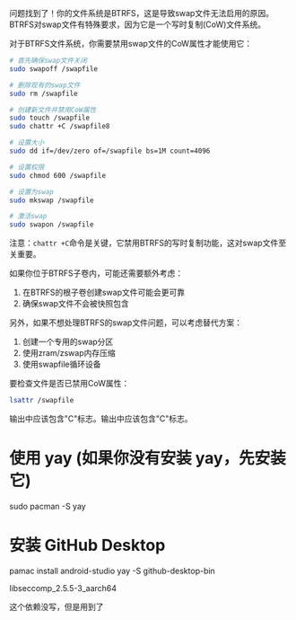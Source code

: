 问题找到了！你的文件系统是BTRFS，这是导致swap文件无法启用的原因。BTRFS对swap文件有特殊要求，因为它是一个写时复制(CoW)文件系统。

对于BTRFS文件系统，你需要禁用swap文件的CoW属性才能使用它：

```bash
# 首先确保swap文件关闭
sudo swapoff /swapfile

# 删除现有的swap文件
sudo rm /swapfile

# 创建新文件并禁用CoW属性
sudo touch /swapfile
sudo chattr +C /swapfile8

# 设置大小
sudo dd if=/dev/zero of=/swapfile bs=1M count=4096

# 设置权限
sudo chmod 600 /swapfile

# 设置为swap
sudo mkswap /swapfile

# 激活swap
sudo swapon /swapfile
```

注意：`chattr +C`命令是关键，它禁用BTRFS的写时复制功能，这对swap文件至关重要。

如果你位于BTRFS子卷内，可能还需要额外考虑：

1. 在BTRFS的根子卷创建swap文件可能会更可靠
2. 确保swap文件不会被快照包含

另外，如果不想处理BTRFS的swap文件问题，可以考虑替代方案：
1. 创建一个专用的swap分区
2. 使用zram/zswap内存压缩
3. 使用swapfile循环设备

要检查文件是否已禁用CoW属性：
```bash
lsattr /swapfile
```
输出中应该包含"C"标志。输出中应该包含"C"标志。


# 使用 yay (如果你没有安装 yay，先安装它)
sudo pacman -S yay

# 安装 GitHub Desktop

pamac install android-studio
yay -S github-desktop-bin


libseccomp_2.5.5-3_aarch64

这个依赖没写，但是用到了